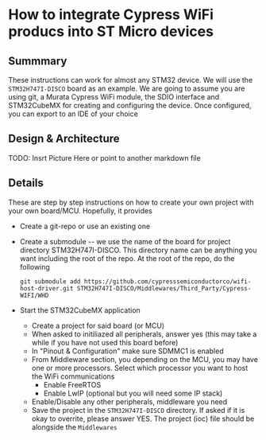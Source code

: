 # How to integrate Cypress WiFi producs into ST Micro devices
## Summmary
These instructions can work for almost any STM32 device. We will use the `STM32H747I-DISCO` board as an example. We are going to assume you are using git, a Murata Cypress WiFi module, the SDIO interface and STM32CubeMX for creating and configuring the device. Once configured, you can export to an IDE of your choice

## Design & Architecture

TODO: Insrt Picture Here or point to another markdown file

## Details

These are step by step instructions on how to create your own project with your own board/MCU. Hopefully, it provides 

* Create a git-repo or use an existing one
* Create a submodule -- we use the name of the board for project directory STM32H747I-DISCO. This directory name can be anything you want including the root of the repo. At the root of the repo, do the following

    `git submodule add https://github.com/cypresssemiconductorco/wifi-host-driver.git STM32H747I-DISCO/Middlewares/Third_Party/Cypress-WIFI/WHD`

* Start the STM32CubeMX application
  * Create a project for said board (or MCU)
  * When asked to initiliazed all peripherals, answer yes (this may take a while if you have not used this board before)
  * In "Pinout & Configuration" make sure SDMMC1 is enabled
  * From Middleware section, you depending on the MCU, you may have one or more processors. Select which processor you want to host the WiFi communications
    * Enable FreeRTOS
    * Enable LwIP (optional but you will need some IP stack)
  * Enable/Disable any other peripherals, middleware you need
  * Save the project in the `STM32H747I-DISCO` directory. If asked if it is okay to overrite, please answer YES. The project (ioc) file should be alongside the `Middlewares`
